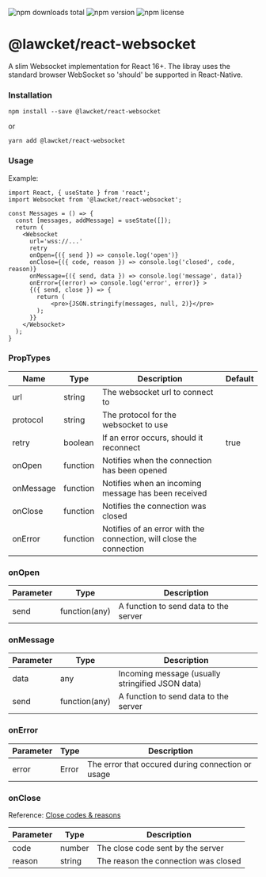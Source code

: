 ![npm downloads total](https://img.shields.io/npm/dt/@lawcket/react-websocket.svg) ![npm version](https://img.shields.io/npm/v/@lawcket/react-websocket.svg) ![npm license](https://img.shields.io/npm/l/@lawcket/react-websocket.svg)

# @lawcket/react-websocket
A slim Websocket implementation for React 16+. The libray uses the standard browser WebSocket so 'should' be supported in React-Native.

### Installation
```
npm install --save @lawcket/react-websocket
```
or
```
yarn add @lawcket/react-websocket
```

### Usage
Example:
```
import React, { useState } from 'react';
import Websocket from '@lawcket/react-websocket';

const Messages = () => {
  const [messages, addMessage] = useState([]);
  return (
    <Websocket 
      url='wss://...' 
      retry
      onOpen={({ send }) => console.log('open')}
      onClose={({ code, reason }) => console.log('closed', code, reason)}
      onMessage={({ send, data }) => console.log('message', data)}
      onError={(error) => console.log('error', error)} >
      {({ send, close }) => {
        return (
            <pre>{JSON.stringify(messages, null, 2)}</pre>
        );
      }}
    </Websocket>
  );
}
```

### PropTypes
|Name|Type|Description | Default|
|-----|-----|-----|---|
| url | string | The websocket url to connect to | |
| protocol | string | The protocol for the websocket to use | |
| retry | boolean | If an error occurs, should it reconnect | true | 
| onOpen | function | Notifies when the connection has been opened | |
| onMessage | function | Notifies when an incoming message has been received | |
| onClose | function | Notifies the connection was closed | |
| onError | function | Notifies of an error with the connection, will close the connection | |

### onOpen
|Parameter|Type|Description |
|-----|-----|-----|
| send | function(any) | A function to send data to the server | 

### onMessage
|Parameter|Type|Description |
|-----|-----|-----|
| data | any | Incoming message (usually stringified JSON data) |
| send | function(any) | A function to send data to the server | 
    
### onError
|Parameter|Type|Description |
|-----|-----|-----|
| error | Error | The error that occured during connection or usage |

 ### onClose

 Reference: [Close codes & reasons](https://developer.mozilla.org/en-US/docs/Web/API/CloseEvent)

|Parameter|Type|Description |
|-----|-----|-----|
| code | number | The close code sent by the server |
| reason | string | The reason the connection was closed |

   